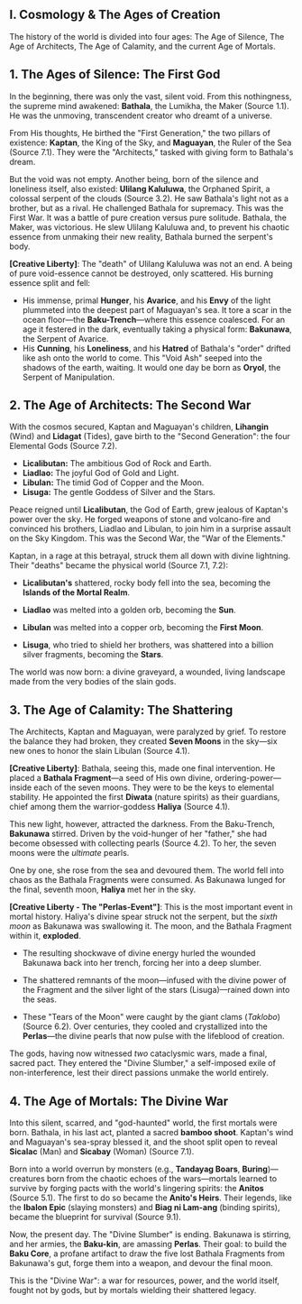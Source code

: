 ## I. Cosmology & The Ages of Creation

The history of the world is divided into four ages: The Age of Silence, The Age of Architects, The Age of Calamity, and the current Age of Mortals.

## 1. The Ages of Silence: The First God

In the beginning, there was only the vast, silent void. From this nothingness, the supreme mind awakened: **Bathala**, the Lumikha, the Maker (Source 1.1). He was the unmoving, transcendent creator who dreamt of a universe.

From His thoughts, He birthed the "First Generation," the two pillars of existence: **Kaptan**, the King of the Sky, and **Maguayan**, the Ruler of the Sea (Source 7.1). They were the "Architects," tasked with giving form to Bathala's dream.

But the void was not empty. Another being, born of the silence and loneliness itself, also existed: **Ulilang Kaluluwa**, the Orphaned Spirit, a colossal serpent of the clouds (Source 3.2). He saw Bathala's light not as a brother, but as a rival. He challenged Bathala for supremacy. This was the First War. It was a battle of pure creation versus pure solitude. Bathala, the Maker, was victorious. He slew Ulilang Kaluluwa and, to prevent his chaotic essence from unmaking their new reality, Bathala burned the serpent's body.

**[Creative Liberty]**: The "death" of Ulilang Kaluluwa was not an end. A being of pure void-essence cannot be destroyed, only scattered. His burning essence split and fell:

- His immense, primal **Hunger**, his **Avarice**, and his **Envy** of the light plummeted into the deepest part of Maguayan's sea. It tore a scar in the ocean floor—the **Baku-Trench**—where this essence coalesced. For an age it festered in the dark, eventually taking a physical form: **Bakunawa**, the Serpent of Avarice.
- His **Cunning**, his **Loneliness**, and his **Hatred** of Bathala's "order" drifted like ash onto the world to come. This "Void Ash" seeped into the shadows of the earth, waiting. It would one day be born as **Oryol**, the Serpent of Manipulation.

## 2. The Age of Architects: The Second War

With the cosmos secured, Kaptan and Maguayan's children, **Lihangin** (Wind) and **Lidagat** (Tides), gave birth to the "Second Generation": the four Elemental Gods (Source 7.2).

- **Licalibutan:** The ambitious God of Rock and Earth.
- **Liadlao:** The joyful God of Gold and Light.
- **Libulan:** The timid God of Copper and the Moon.
- **Lisuga:** The gentle Goddess of Silver and the Stars.

Peace reigned until **Licalibutan**, the God of Earth, grew jealous of Kaptan's power over the sky. He forged weapons of stone and volcano-fire and convinced his brothers, Liadlao and Libulan, to join him in a surprise assault on the Sky Kingdom. This was the Second War, the "War of the Elements."

Kaptan, in a rage at this betrayal, struck them all down with divine lightning. Their "deaths" became the physical world (Source 7.1, 7.2):

- **Licalibutan's** shattered, rocky body fell into the sea, becoming the **Islands of the Mortal Realm**.

- **Liadlao** was melted into a golden orb, becoming the **Sun**.

- **Libulan** was melted into a copper orb, becoming the **First Moon**.

- **Lisuga**, who tried to shield her brothers, was shattered into a billion silver fragments, becoming the **Stars**.

The world was now born: a divine graveyard, a wounded, living landscape made from the very bodies of the slain gods.

## 3. The Age of Calamity: The Shattering

The Architects, Kaptan and Maguayan, were paralyzed by grief. To restore the balance they had broken, they created **Seven Moons** in the sky—six new ones to honor the slain Libulan (Source 4.1).

**[Creative Liberty]**: Bathala, seeing this, made one final intervention. He placed a **Bathala Fragment**—a seed of His own divine, ordering-power—inside each of the seven moons. They were to be the keys to elemental stability. He appointed the first **Diwata** (nature spirits) as their guardians, chief among them the warrior-goddess **Haliya** (Source 4.1).

This new light, however, attracted the darkness. From the Baku-Trench, **Bakunawa** stirred. Driven by the void-hunger of her "father," she had become obsessed with collecting pearls (Source 4.2). To her, the seven moons were the _ultimate_ pearls.

One by one, she rose from the sea and devoured them. The world fell into chaos as the Bathala Fragments were consumed. As Bakunawa lunged for the final, seventh moon, **Haliya** met her in the sky.

**[Creative Liberty - The "Perlas-Event"]**: This is the most important event in mortal history. Haliya's divine spear struck not the serpent, but the _sixth moon_ as Bakunawa was swallowing it. The moon, and the Bathala Fragment within it, **exploded**.

- The resulting shockwave of divine energy hurled the wounded Bakunawa back into her trench, forcing her into a deep slumber.

- The shattered remnants of the moon—infused with the divine power of the Fragment and the silver light of the stars (Lisuga)—rained down into the seas.

- These "Tears of the Moon" were caught by the giant clams (_Taklobo_) (Source 6.2). Over centuries, they cooled and crystallized into the **Perlas**—the divine pearls that now pulse with the lifeblood of creation.

The gods, having now witnessed _two_ cataclysmic wars, made a final, sacred pact. They entered the "Divine Slumber," a self-imposed exile of non-interference, lest their direct passions unmake the world entirely.

## 4. The Age of Mortals: The Divine War

Into this silent, scarred, and "god-haunted" world, the first mortals were born. Bathala, in his last act, planted a sacred **bamboo shoot**. Kaptan's wind and Maguayan's sea-spray blessed it, and the shoot split open to reveal **Sicalac** (Man) and **Sicabay** (Woman) (Source 7.1).

Born into a world overrun by monsters (e.g., **Tandayag Boars**, **Buring**)—creatures born from the chaotic echoes of the wars—mortals learned to survive by forging pacts with the world's lingering spirits: the **Anitos** (Source 5.1). The first to do so became the **Anito's Heirs**. Their legends, like the **Ibalon Epic** (slaying monsters) and **Biag ni Lam-ang** (binding spirits), became the blueprint for survival (Source 9.1).

Now, the present day. The "Divine Slumber" is ending. Bakunawa is stirring, and her armies, the **Baku-kin**, are amassing **Perlas**. Their goal: to build the **Baku Core**, a profane artifact to draw the five lost Bathala Fragments from Bakunawa's gut, forge them into a weapon, and devour the final moon.

This is the "Divine War": a war for resources, power, and the world itself, fought not by gods, but by mortals wielding their shattered legacy.
